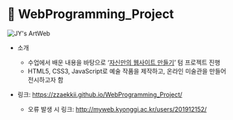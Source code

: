 # 🔮 WebProgramming_Project

![JY's ArtWeb](https://github.com/zzaekkii/WebProgramming_Project/assets/93702146/4b712797-f318-4e3b-9ae2-ad0619d912d8)

- 소개
  - 수업에서 배운 내용을 바탕으로 ‘[자신만의 웹사이트 만들기](http://myweb.kyonggi.ac.kr/users/20170097/project.html)’ 텀 프로젝트 진행
  - HTML5, CSS3, JavaScript로 예술 작품을 제작하고, 온라인 미술관을 만들어 전시하고자 함

- 링크: https://zzaekkii.github.io/WebProgramming_Project/
  - 오류 발생 시 링크: http://myweb.kyonggi.ac.kr/users/201912152/
